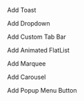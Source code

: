 Add Toast

Add Dropdown

Add Custom Tab Bar

Add Animated FlatList

Add Marquee

Add Carousel

Add Popup Menu Button
